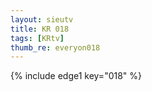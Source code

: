 ```yaml
--- 
layout: sieutv
title: KR 018
tags: [KRtv]
thumb_re: everyon018
---
```

{% include edge1 key="018" %} 
